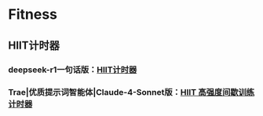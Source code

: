 # Fitness

## HIIT计时器

### deepseek-r1一句话版：[HIIT计时器](https://bluemeat0616.github.io/info_pages/fitness/hiit/)

### Trae|优质提示词智能体|Claude-4-Sonnet版：[HIIT 高强度间歇训练计时器](https://bluemeat0616.github.io/info_pages/fitness/hiit/hiit.html)
